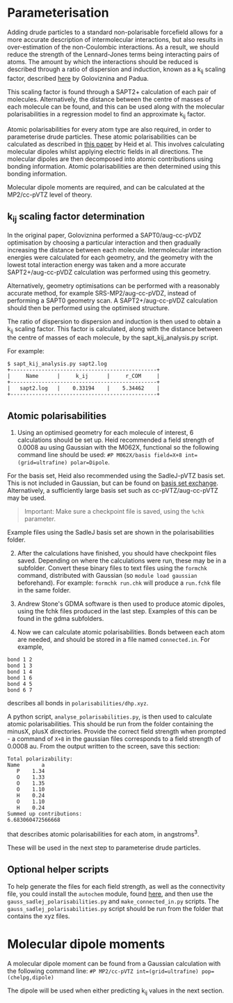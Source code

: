 # Parameterisation

Adding drude particles to a standard non-polarisable forcefield allows for a
more accurate description of intermolecular interactions, but also results in 
over-estimation of the non-Coulombic interactions. As a result, we should
reduce the strength of the Lennard-Jones terms being interacting pairs of
atoms. The amount by which the interactions should be reduced is described
through a ratio of dispersion and induction, known as a k<sub>ij</sub> scaling factor, described [here](https://pubs.acs.org/doi/abs/10.1021/acs.jctc.9b00689) by Goloviznina and Padua.

This scaling factor is found through a SAPT2+ calculation of each pair of
molecules. Alternatively, the distance between the centre of masses of each molecule can be found,
and this can be used along with the molecular polarisabilities in a regression
model to find an approximate k<sub>ij</sub> factor.

Atomic polarisabilities for every atom type are also required, in order to
parameterise drude particles.
These atomic polarisabilities can be calculated as described in [this paper](https://pubs.rsc.org/en/content/articlelanding/2018/cp/c7cp08549d#!divAbstract) by Heid et al.
This involves calculating molecular dipoles whilst applying electric fields in
all directions. The molecular dipoles are then decomposed into atomic
contributions using bonding information. Atomic polarisabilities are then
determined using this bonding information.

Molecular dipole moments are required, and can be calculated at the MP2/cc-pVTZ level
of theory.

## k<sub>ij</sub> scaling factor determination

In the original paper, Goloviznina performed a SAPT0/aug-cc-pVDZ optimisation by choosing a
particular interaction and then gradually increasing the distance between each molecule. Intermolecular
interaction energies were calculated for each geometry, and the geometry with
the lowest total interaction energy was taken and a more accurate
SAPT2+/aug-cc-pVDZ calculation was performed using this geometry.

Alternatively, geometry optimisations can be performed with a reasonably
accurate method, for example SRS-MP2/aug-cc-pVDZ, instead of performing a SAPT0
geometry scan. A SAPT2+/aug-cc-pVDZ calculation should then be performed using the optimised structure.

The ratio of dispersion to dispersion and induction is then used to obtain a
k<sub>ij</sub> scaling factor. This factor is calculated, along with the
distance between the centre of masses of each molecule, by the
sapt_kij_analysis.py script.

For example:

```
$ sapt_kij_analysis.py sapt2.log
+-----------------------------------------------+
|     Name      |     k_ij      |     r_COM     |
+-----------------------------------------------+
|   sapt2.log   |    0.33194    |    5.34462    |
+-----------------------------------------------+
```

## Atomic polarisabilities

1. Using an optimised geometry for each molecule of interest, 6 calculations
should be set up. Heid recommended a field strength of 0.0008 au using
Gaussian with the M062X, functional so the following command line should be used:
`#P M062X/basis field=X+8 int=(grid=ultrafine) polar=Dipole`.

For the basis set, Heid also recommended using the SadleJ-pVTZ basis set.
This is not included in Gaussian, but can be found on
[basis set exchange](https://www.basissetexchange.org/).
Alternatively, a sufficiently large basis set such as cc-pVTZ/aug-cc-pVTZ may be used.

> Important: Make sure a checkpoint file is saved, using the `%chk` parameter.

Example files using the SadleJ basis set are shown in the polarisabilities folder.

2. After the calculations have finished, you should have checkpoint files saved.
Depending on where the calculations were run, these may be in a subfolder.
Convert these binary files to text files using the `formchk` command,
distributed with Gaussian (so `module load gaussian` beforehand). For example:
`formchk run.chk` will produce a `run.fchk` file in the same folder.

3. Andrew Stone's GDMA software is then used to produce atomic dipoles, using the
fchk files produced in the last step. Examples of this can be found in the gdma
subfolders.

4. Now we can calculate atomic polarisabilities.
Bonds between each atom are needed, and should be stored in a file named
`connected.in`. For example, 

```
bond 1 2
bond 1 3
bond 1 4
bond 1 6
bond 4 5
bond 6 7
```

describes all bonds in `polarisabilities/dhp.xyz`.

A python script, `analyse_polarisabilities.py`, is then used to calculate atomic polarisabilities. This should
be run from the folder containing the minusX, plusX directories. Provide the
correct field strength when prompted - a command of `X+8` in the gaussian files
corresponds to a field strength of 0.0008 au.
From the output written to the screen, save this section:
```
Total polarizability:
Name       a
   P    1.34 
   O    1.33 
   O    1.35 
   O    1.10 
   H    0.24 
   O    1.10 
   H    0.24 
Summed up contributions:
6.683060472566668
```
that describes atomic polarisabilities for each atom, in angstroms<sup>3</sup>.

These will be used in the next step to parameterise drude particles.

## Optional helper scripts

To help generate the files for each field strength, as well as the connectivity
file, you could install the `autochem` module, found
[here](https://www.github.com/tommason14/autochem), and then use the
`gauss_sadlej_polarisabilities.py` and `make_connected_in.py` scripts.
The `gauss_sadlej_polarisabilities.py` script should be run from the folder that
contains the xyz files.

# Molecular dipole moments

A molecular dipole moment can be found from a Gaussian calculation with the
following command line: `#P MP2/cc-pVTZ int=(grid=ultrafine) pop=(chelpg,dipole)`

The dipole will be used when either predicting k<sub>ij</sub> values in the next section.
